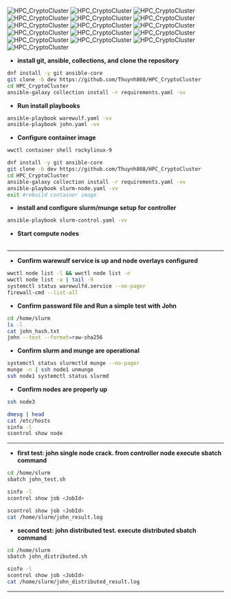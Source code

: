 ![HPC_CryptoCluster](https://i.imgur.com/31TiOpL.png)
![HPC_CryptoCluster](https://i.imgur.com/v4cEmFA.png)
![HPC_CryptoCluster](https://i.imgur.com/ggrAsG8.png)
![HPC_CryptoCluster](https://i.imgur.com/FaFgG7i.png)
![HPC_CryptoCluster](https://i.imgur.com/Julx1xb.png)
![HPC_CryptoCluster](https://i.imgur.com/82vV2aF.png)
![HPC_CryptoCluster](https://i.imgur.com/UCc5IMD.png)
![HPC_CryptoCluster](https://i.imgur.com/AvlmOHC.png)
![HPC_CryptoCluster](https://i.imgur.com/zQkYUcj.png)
![HPC_CryptoCluster](https://i.imgur.com/xY4asql.png)
![HPC_CryptoCluster](https://i.imgur.com/RHsmczr.png)
![HPC_CryptoCluster](https://i.imgur.com/MnZO0Tu.png)
![HPC_CryptoCluster](https://i.imgur.com/lk5kop8.png)
![HPC_CryptoCluster](https://i.imgur.com/kv4N547.png)
![HPC_CryptoCluster](https://i.imgur.com/4Sp87TD.png)
![HPC_CryptoCluster](https://i.imgur.com/qB3Oj56.png)

- **install git, ansible, collections, and clone the repository**
```bash
dnf install -y git ansible-core
git clone -b dev https://github.com/Thuynh808/HPC_CryptoCluster
cd HPC_CryptoCluster
ansible-galaxy collection install -r requirements.yaml -vv
```
- **Run install playbooks**
```bash
ansible-playbook warewulf.yaml -vv
ansible-playbook john.yaml -vv
```
- **Configure container image**
```bash
wwctl container shell rockylinux-9
```
```bash
dnf install -y git ansible-core
git clone -b dev https://github.com/Thuynh808/HPC_CryptoCluster
cd HPC_CryptoCluster
ansible-galaxy collection install -r requirements.yaml -vv
ansible-playbook slurm-node.yaml -vv
exit #rebuild container image
```
- **install and configure slurm/munge setup for controller**
```bash
ansible-playbook slurm-control.yaml -vv
```
- **Start compute nodes**
<br><br>

---

- **Confirm warewulf service is up and node overlays configured**
```bash
wwctl node list -l && wwctl node list -n
wwctl node list -a | tail -9
systemctl status warewulfd.service --no-pager
firewall-cmd --list-all
```

- **Confirm password file and Run a simple test with John**
```bash
cd /home/slurm
ls -l
cat john_hash.txt
john --test --format=raw-sha256
```

- **Confirm slurm and munge are operational**
```bash
systemctl status slurmctld munge --no-pager
munge -n | ssh node1 unmunge
ssh node1 systemctl status slurmd
```

- **Confirm nodes are properly up**
```bash
ssh node3
```
```bash
dmesg | head
cat /etc/hosts
sinfo -l
scontrol show node
```
---

- **first test: john single node crack. from controller node execute sbatch command**
```bash
cd /home/slurm
sbatch john_test.sh
```
```bash
sinfo -l
scontrol show job <JobId>
```
```bash
scontrol show job <JobId>
cat /home/slurm/john_result.log
```

- **second test: john distributed test.  execute distributed sbatch command**
```bash
cd /home/slurm
sbatch john_distributed.sh
```
```bash
sinfo -l
scontrol show job <JobId>
cat /home/slurm/john_distributed_result.log
```
---


